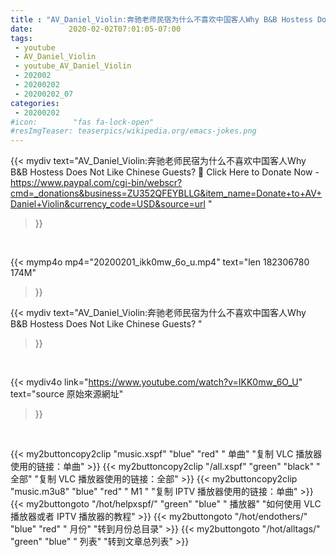 ```yaml
---
title : "AV_Daniel_Violin:奔驰老师民宿为什么不喜欢中国客人Why B&B Hostess Does Not Like Chinese Guests? "
date:        2020-02-02T07:01:05-07:00
tags:
 - youtube
 - AV_Daniel_Violin
 - youtube_AV_Daniel_Violin
 - 202002
 - 20200202
 - 20200202_07
categories:
 - 20200202
#icon:        "fas fa-lock-open"
#resImgTeaser: teaserpics/wikipedia.org/emacs-jokes.png
---
```


{{< mydiv text="AV_Daniel_Violin:奔驰老师民宿为什么不喜欢中国客人Why B&B Hostess Does Not Like Chinese Guests?  📌 Click Here to Donate Now - https://www.paypal.com/cgi-bin/webscr?cmd=_donations&business=ZU352QFEYBLLG&item_name=Donate+to+AV+Daniel+Violin&currency_code=USD&source=url "
>}}
<br>


{{< mymp4o mp4="20200201_ikk0mw_6o_u.mp4"
text="len 182306780    174M"
>}}


{{< mydiv text="AV_Daniel_Violin:奔驰老师民宿为什么不喜欢中国客人Why B&B Hostess Does Not Like Chinese Guests? "
>}}
<br>

{{< mydiv4o link="https://www.youtube.com/watch?v=IKK0mw_6O_U"
text="source 原始來源網址"
>}}


<br>



{{< my2buttoncopy2clip "music.xspf"        "blue"   "red"    " 单曲"  "复制 VLC 播放器使用的链接：单曲" >}} {{< my2buttoncopy2clip "/all.xspf"         "green"  "black"  " 全部"  "复制 VLC 播放器使用的链接：全部" >}} {{< my2buttoncopy2clip "music.m3u8"        "blue"   "red"    " M1 "    "复制 IPTV 播放器使用的链接：单曲" >}} {{< my2buttongoto      "/hot/helpxspf/"    "green"  "blue"   " 播放器" "如何使用 VLC 播放器或者 IPTV 播放器的教程" >}} {{< my2buttongoto      "/hot/endothers/"   "blue"   "red"    " 月份"   "转到月份总目录" >}} {{< my2buttongoto      "/hot/alltags/"     "green"  "blue"   " 列表"   "转到文章总列表" >}} 
